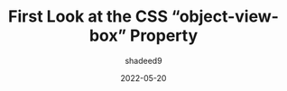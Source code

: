 ---
author: shadeed9
date: 2022-05-20
permalink: false
tags:
  - css
target_url: https://ishadeed.com/article/css-object-view-box/
title: First Look at the CSS “object-view-box” Property
---